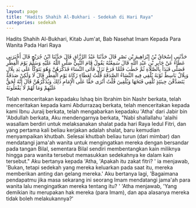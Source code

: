 ```yaml
---
layout: page
title: "Hadits Shahih Al-Bukhari - Sedekah di Hari Raya"
categories: sedekah
---
```


Hadits Shahih Al-Bukhari, Kitab Jum'at, Bab Nasehat Imam Kepada Para Wanita Pada Hari Raya

<p class="arab">
حَدَّثَنِي إِسْحَاقُ بْنُ إِبْرَاهِيمَ بْنِ نَصْرٍ قَالَ حَدَّثَنَا عَبْدُ الرَّزَّاقِ قَالَ حَدَّثَنَا ابْنُ جُرَيْجٍ قَالَ أَخْبَرَنِي عَطَاءٌ عَنْ جَابِرِ بْنِ عَبْدِ اللَّهِ قَالَ سَمِعْتُهُ يَقُولُ قَامَ النَّبِيُّ صَلَّى اللَّهُ عَلَيْهِ وَسَلَّمَ يَوْمَ الْفِطْرِ فَصَلَّى فَبَدَأَ بِالصَّلَاةِ ثُمَّ خَطَبَ فَلَمَّا فَرَغَ نَزَلَ فَأَتَى النِّسَاءَ فَذَكَّرَهُنَّ وَهُوَ يَتَوَكَّأُ عَلَى يَدِ بِلَالٍ وَبِلَالٌ بَاسِطٌ ثَوْبَهُ يُلْقِي فِيهِ النِّسَاءُ الصَّدَقَةَ قُلْتُ لِعَطَاءٍ زَكَاةَ يَوْمِ الْفِطْرِ قَالَ لَا وَلَكِنْ صَدَقَةً يَتَصَدَّقْنَ حِينَئِذٍ تُلْقِي فَتَخَهَا وَيُلْقِينَ قُلْتُ أَتُرَى حَقًّا عَلَى الْإِمَامِ ذَلِكَ وَيُذَكِّرُهُنَّ قَالَ إِنَّهُ لَحَقٌّ عَلَيْهِمْ وَمَا لَهُمْ لَا يَفْعَلُونَهُ
</p>

Telah menceritakan kepadaku Ishaq bin Ibrahim bin Nashr berkata, telah menceritakan kepada kami Abdurrazaq berkata, telah menceritakan kepada kami Ibnu Juraij berkata, telah mengabarkan kepadaku 'Atha' dari Jabir bin 'Abdullah berkata, Aku mendengarnya berkata, "Nabi shallallahu 'alaihi wasallam berdiri untuk melaksanakan shalat pada hari Raya Iedul Fitri, dan yang pertama kali beliau kerjakan adalah shalat, baru kemudian menyampaikan khutbah. Selesai khutbah beliau turun (dari mimbar) dan mendatangi jama'ah wanita untuk mengingatkan mereka dengan bersandar pada tangan Bilal, sementara Bilal sendiri membentangkan kain miliknya hingga para wanita tersebut memasukkan sedekahnya ke dalam kain tersebut." Aku bertanya kepada 'Atha, 'Apakah itu zakat fitri? ' ia menjawab, 'Bukan, tetapi sedekah yang mereka keluarkan pada saat itu, mereka memberikan anting dan gelang mereka.' Aku bertanya lagi, 'Bagaimana pendapatmu jika masa sekarang ini seorang Imam mendatangi jama'ah para wanita lalu mengingatkan mereka tentang itu? ' 'Atha menjawab, 'Yang demikian itu merupakan hak mereka (para Imam), dan apa alasanya mereka tidak boleh melakukannya?'

<!-- https://www.hadits.id/hadits/bukhari/925 -->